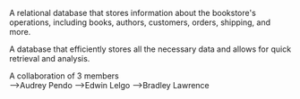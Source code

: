 A relational database that stores
information about the bookstore's operations, including
books, authors, customers, orders, shipping, and more.

A database that efficiently stores all the necessary data and allows for quick retrieval and analysis.


A collaboration of 3 members  
    -->Audrey Pendo
    -->Edwin Lelgo
    -->Bradley Lawrence 